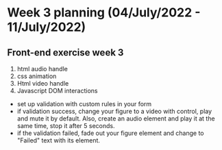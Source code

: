# Week 3 planning (04/July/2022 - 11/July/2022)

## Front-end exercise week 3

1. html audio handle
2. css animation
3. Html video handle
4. Javascript DOM interactions

- set up validation with custom rules in your form
- if validation success, change your figure to a video with control, play and mute it by default. Also, create an audio element and play it at the same time, stop it after 5 seconds.
- if the validation failed, fade out your figure element and change to "Failed" text with its element.

